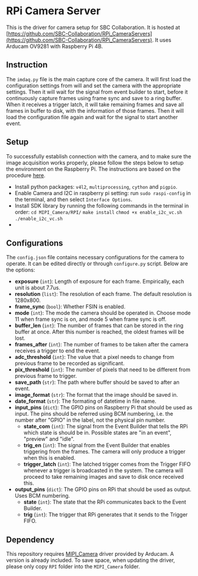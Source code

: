 # RPi Camera Server

This is the driver for camera setup for SBC Collaboration. It is hosted at [https://github.com/SBC-Collaboration/RPi_CameraServers](https://github.com/SBC-Collaboration/RPi_CameraServers). It uses Arducam OV9281 with Raspberry Pi 4B.

## Instruction
The `imdaq.py` file is the main capture core of the camera. It will first load the configuration settings from will and set the camera with the appropriate settings. Then it will wait for the signal from event builder to start, before it continuously capture frames using frame sync and save to a ring buffer. When it receives a trigger latch, it will take remaining frames and save all frames in buffer to disk, with the information of those frames. Then it will load the configuration file again and wait for the signal to start another event.

## Setup
To successfully establish connection with the camera, and to make sure the image acquisition works properly, please follow the steps below to setup the environment on the Raspberry Pi. The instructions are based on the procedure [here](https://github.com/ArduCAM/MIPI_Camera/tree/master/RPI).
- Install python packages: `v4l2`, `multiprocessing`, `cython` and `pigpio`.
- Enable Camera and I2C in raspberry pi setting: run `sudo raspi-config` in the terminal, and then select `Interface Options`.
- Install SDK library by running the following commands in the terminal in order:
  `cd MIPI_Camera/RPI/`
  `make install`
  `chmod +x enable_i2c_vc.sh `
  `./enable_i2c_vc.sh`
- 

## Configurations
The `config.json` file contains necessary configurations for the camera to operate. It can be edited directly or through `configure.py` script. Below are the options:
- **exposure** (`int`): Length of exposure for each frame. Empirically, each unit is about 7.7us.
- **resolution** (`list`): The resolution of each frame. The default resolution is 1280x800.
- **frame_sync** (`bool`): Whether FSIN is enabled.
- **mode** (`int`): The mode the camera should be operated in. Choose mode 11 when frame sync is on, and mode 5 when frame sync is off.
- **buffer_len** (`int`): The number of frames that can be stored in the ring buffer at once. After this number is reached, the oldest frames will be lost.
- **frames_after** (`int`): The number of frames to be taken after the camera receives a trigger to end the event. 
- **adc_threshold** (`int`): The value that a pixel needs to change from previous frame to be recorded as significant.
- **pix_threshold** (`int`): The number of pixels that need to be different from previous frame to trigger.
- **save_path** (`str`): The path where buffer should be saved to after an event.
- **image_format** (`str`): The format that the image should be saved in.
- **date_format** (`str`): The formating of datetime in file name.
- **input_pins** (`dict`): The GPIO pins on Raspberry Pi that should be used as input. The pins should be referred using BCM numbering, i.e. the number after "GPIO" in the label, not the physical pin number. 
  - **state_com** (`int`): The signal from the Event Builder that tells the RPi which state is should be in. Possible states are "in an event", "preview" and "idle".
  - **trig_en** (`int`): The signal from the Event Builder that enables triggering from the frames. The camera will only produce a trigger when this is enabled.
  - **trigger_latch** (`int`): The latched trigger comes from the Trigger FIFO whenever a trigger is broadcasted in the system. The camera will proceed to take remaining images and save to disk once received this.
- **output_pins** (`dict`): The GPIO pins on RPi that should be used as output. Uses BCM numbering.
  - **state** (`int`): The state that the RPi communicates back to the Event Builder.
  - **trig** (`int`): The trigger that RPi generates that it sends to the Trigger FIFO.

## Dependency
This repository requires [MIPI_Camera](https://github.com/ArduCAM/MIPI_Camera) driver provided by Arducam. A version is already included. To save space, when updating the driver, please only copy `RPI` folder into the `MIPI_Camera` folder.